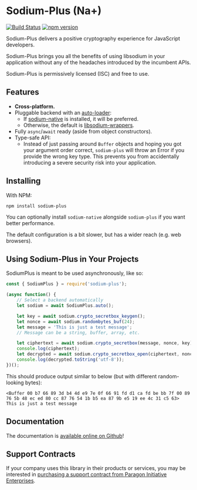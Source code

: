# Sodium-Plus (Na+)

[![Build Status](https://github.com/paragonie/sodium-plus/workflows/CI/badge.svg)](https://github.com/paragonie/sodium-plus/actions?workflow=CI)
[![npm version](https://img.shields.io/npm/v/sodium-plus.svg)](https://npm.im/sodium-plus)

Sodium-Plus delivers a positive cryptography experience for JavaScript developers.

Sodium-Plus brings you all the benefits of using libsodium in your application
without any of the headaches introduced by the incumbent APIs.

Sodium-Plus is permissively licensed (ISC) and free to use.

## Features

* **Cross-platform.**
* Pluggable backend with an [auto-loader](docs#getting-started):
  * If [sodium-native](https://github.com/sodium-friends/sodium-native)
    is installed, it will be preferred.
  * Otherwise, the default is [libsodium-wrappers](https://github.com/jedisct1/libsodium.js).
* Fully `async`/`await` ready (aside from object constructors).
* Type-safe API:
  * Instead of just passing around `Buffer` objects and hoping you got your
    argument order correct, `sodium-plus` will throw an Error if you provide
    the wrong key type. This prevents you from accidentally introducing a severe
    security risk into your application.

## Installing

With NPM:

```terminal
npm install sodium-plus
```

You can optionally install `sodium-native` alongside `sodium-plus` if you
want better performance.

The default configuration is a bit slower, but has a wider reach
(e.g. web browsers).

## Using Sodium-Plus in Your Projects

SodiumPlus is meant to be used asynchronously, like so:

```javascript
const { SodiumPlus } = require('sodium-plus');

(async function() {
    // Select a backend automatically
    let sodium = await SodiumPlus.auto();

    let key = await sodium.crypto_secretbox_keygen();
    let nonce = await sodium.randombytes_buf(24);
    let message = 'This is just a test message';
    // Message can be a string, buffer, array, etc.

    let ciphertext = await sodium.crypto_secretbox(message, nonce, key);
    console.log(ciphertext);
    let decrypted = await sodium.crypto_secretbox_open(ciphertext, nonce, key);
    console.log(decrypted.toString('utf-8'));
})();
```

This should produce output similar to below (but with different random-looking bytes):

``` 
<Buffer 00 b7 66 89 3d b4 4d e9 7e 0f 66 91 fd d1 ca fd be bb 7f 00 89 76 5b 48 ec ed 80 cc 87 76 54 1b b5 ea 87 9b e5 19 ee 4c 31 c5 63>
This is just a test message
```

## Documentation

The documentation is [available online on Github](https://github.com/paragonie/sodium-plus/tree/master/docs)!

## Support Contracts

If your company uses this library in their products or services, you may be
interested in [purchasing a support contract from Paragon Initiative Enterprises](https://paragonie.com/enterprise).
